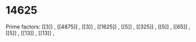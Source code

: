 # 14625

Prime factors: [[3]] , [[4875]] , [[3]] , [[1625]] , [[5]] , [[325]] , [[5]] , [[65]] , [[5]] , [[13]] , [[13]] , 
